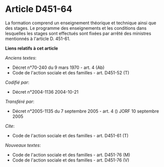 # Article D451-64

La formation comprend un enseignement théorique et technique ainsi que des stages. Le programme des enseignements et les
conditions dans lesquelles les stages sont effectués sont fixées par arrêté des ministres mentionnés à l'article D. 451-61.

**Liens relatifs à cet article**

_Anciens textes_:

  - Décret n°70-240 du 9 mars 1970 - art. 4 (Ab)
  - Code de l'action sociale et des familles - art. D451-52 (T)

_Codifié par_:

  - Décret n°2004-1136 2004-10-21

_Transféré par_:

  - Décret n°2005-1135 du 7 septembre 2005 - art. 4 () JORF 10 septembre 2005

_Cite_:

  - Code de l'action sociale et des familles - art. D451-61 (T)

_Nouveaux textes_:

  - Code de l'action sociale et des familles - art. D451-76 (M)
  - Code de l'action sociale et des familles - art. D451-76 (V)
